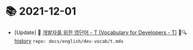 # 📚 2021-12-01
- [Update] 📙 [개발자를 위한 영단어 - T (Vocabulary for Developers - T)](https://til.qriositylog.com/featured/english/dev-vocab/t) 📃🔍 [history](https://github.com/Queue-ri/TIL/commits/main/docs/english/dev-vocab/t.mdx?since=2021-12-01T00:00:00Z&until=2021-12-01T23:59:59Z) `repo: docs/english/dev-vocab/t.mdx`
